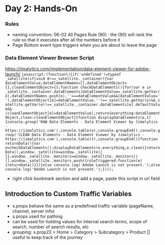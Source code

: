 # Day 2: Hands-On

### Rules
- naming convention: 06-02 All Pages Rule (90) : the (90) will rank the rule so that it executes after all the numbers before it
- Page Bottom event type triggers when you are about to leave the page

### Data Element Viewer Browser Script
https://jimalytics.com/implementation/data-element-viewer-for-adobe-launch/
``` javascript:(function(){if('undefined'!=typeof _satellite)if(void 0!==_satellite._container){var dataElementValue,dataElementNames=[],dataElementObject={},cleanElementObject={};function checkDataElements(){for(var e in _satellite._container.dataElements)dataElementValue=_satellite.getVar(e),dataElementNames.push(e),''===dataElementValue&&(dataElementValue=' '),dataElementObject[e]=dataElementValue,''!==_satellite.getVar(e)&&_satellite.getVar(e)!==_satellite._container.dataElements[e].defaultValue&&(cleanElementObject[e]=dataElementValue);return{everything:dataElementObject,clean:cleanElementObject}}function displayDataElements(e,t){console.group('RAW Data Elements - Data Element Viewer by Jimalytics - https://jimalytics.com'),console.table(e),console.groupEnd(),console.group('CLEAN Data Elements - Data Element Viewer by Jimalytics - https://jimalytics.com'),console.table(t),console.groupEnd()}function returnData(){var e=checkDataElements();displayDataElements(e.everything,e.clean)}returnData(),window._satellite=window._satellite||{},window._satellite._monitors=window._satellite._monitors||[],window._satellite._monitors.push({ruleTriggered:function(e){returnData()}})}else console.log('Adobe Launch is not present.');else console.log('Adobe Launch is not present.');})(); ```
- right click bookmark section and add a page, paste this script in url field

## Introduction to Custom Traffic Variables
- s.props behave the same as a predefined traffic variable (pageName, channel, server info)
- s.props used for pathing
- can be used for holding values for internal search terms, scope of search, number of search results, etc
- grouping: s.prop22 = Home > Category > Subcategory > Product || useful to keep track of the journey